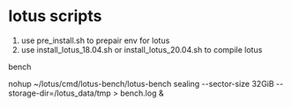 # lotus scripts
1. use pre_install.sh to prepair env for lotus
2. use install_lotus_18.04.sh or install_lotus_20.04.sh to compile lotus

bench

nohup ~/lotus/cmd/lotus-bench/lotus-bench sealing --sector-size 32GiB --storage-dir=/lotus_data/tmp > bench.log &
